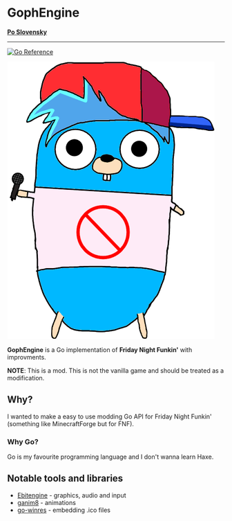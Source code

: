 # GophEngine

**[Po Slovensky](https://github.com/MatusOllah/gophengine/blob/main/README_sk.md)**

---
[![Go Reference](https://pkg.go.dev/badge/github.com/MatusOllah/gophengine.svg)](https://pkg.go.dev/github.com/MatusOllah/gophengine)

![bf-gopher](https://github.com/MatusOllah/gophengine/blob/main/bf-gopher.png)

**GophEngine** is a Go implementation of **Friday Night Funkin'** with improvments.

**NOTE**: This is a mod. This is not the vanilla game and should be treated as a modification.

## Why?

I wanted to make a easy to use modding Go API for Friday Night Funkin' (something like MinecraftForge but for FNF).

### Why Go?

Go is my favourite programming language and I don't wanna learn Haxe.

## Notable tools and libraries

- [Ebitengine](https://github.com/hajimehoshi/ebiten) - graphics, audio and input
- [ganim8](https://github.com/yohamta/ganim8) - animations
- [go-winres](https://github.com/tc-hib/go-winres) - embedding .ico files

